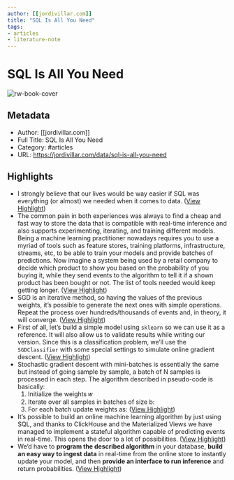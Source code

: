 ```yaml
---
author: [[jordivillar.com]]
title: "SQL Is All You Need"
tags: 
- articles
- literature-note
---
```

# SQL Is All You Need

![rw-book-cover](https://jordivillar.com/sql.jpeg)

## Metadata
- Author: [[jordivillar.com]]
- Full Title: SQL Is All You Need
- Category: #articles
- URL: https://jordivillar.com/data/sql-is-all-you-need

## Highlights
- I strongly believe that our lives would be way easier if SQL was everything (or almost) we needed when it comes to data. ([View Highlight](https://read.readwise.io/read/01gxn8jwthmw7ggw7x4t9m0pa7))
- The common pain in both experiences was always to find a cheap and fast way to store the data that is compatible with real-time inference and also supports experimenting, iterating, and training different models. Being a machine learning practitioner nowadays requires you to use a myriad of tools such as feature stores, training platforms, infrastructure, streams, etc, to be able to train your models and provide batches of predictions.
  Now imagine a system being used by a retail company to decide which product to show you based on the probability of you buying it, while they send events to the algorithm to tell it if a shown product has been bought or not. The list of tools needed would keep getting longer. ([View Highlight](https://read.readwise.io/read/01gxn8kbnka8ewp8vszkqxhegj))
- SGD is an iterative method, so having the values of the previous weights, it’s possible to generate the next ones with simple operations. Repeat the process over hundreds/thousands of events and, in theory, it will converge. ([View Highlight](https://read.readwise.io/read/01gxn8jmqxaq0npqsctvdqd61c))
- First of all, let’s build a simple model using `sklearn` so we can use it as a reference. It will also allow us to validate results while writing our version. Since this is a classification problem, we’ll use the `SGDClassifier` with some special settings to simulate online gradient descent. ([View Highlight](https://read.readwise.io/read/01gxn8ktatz2bjky2w6d4fqky5))
- Stochastic gradient descent with mini-batches is essentially the same but instead of going sample by sample, a batch of N samples is processed in each step. The algorithm described in pseudo-code is basically:
  1. Initialize the weights 𝑤
  2. Iterate over all samples in batches of size b:
  3. For each batch update weights as: ([View Highlight](https://read.readwise.io/read/01gxn8nesjvdc1c1d0yzkpk82y))
- It’s possible to build an online machine learning algorithm by just using SQL, and thanks to ClickHouse and the Materialized Views we have managed to implement a stateful algorithm capable of predicting events in real-time. This opens the door to a lot of possibilities. ([View Highlight](https://read.readwise.io/read/01gxn8qk1qwgz3n0kkg3tkzqfc))
- We’d have to **program the described algorithm** in your database, **build an easy way to ingest data** in real-time from the online store to instantly update your model, and then **provide an interface to run inference** and return probabilities. ([View Highlight](https://read.readwise.io/read/01gxn8rb2mdkfqpjsdf2xcbjfn))
